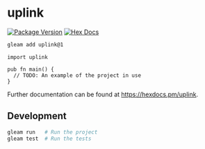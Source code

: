 # uplink

[![Package Version](https://img.shields.io/hexpm/v/uplink)](https://hex.pm/packages/uplink)
[![Hex Docs](https://img.shields.io/badge/hex-docs-ffaff3)](https://hexdocs.pm/uplink/)

```sh
gleam add uplink@1
```
```gleam
import uplink

pub fn main() {
  // TODO: An example of the project in use
}
```

Further documentation can be found at <https://hexdocs.pm/uplink>.

## Development

```sh
gleam run   # Run the project
gleam test  # Run the tests
```
